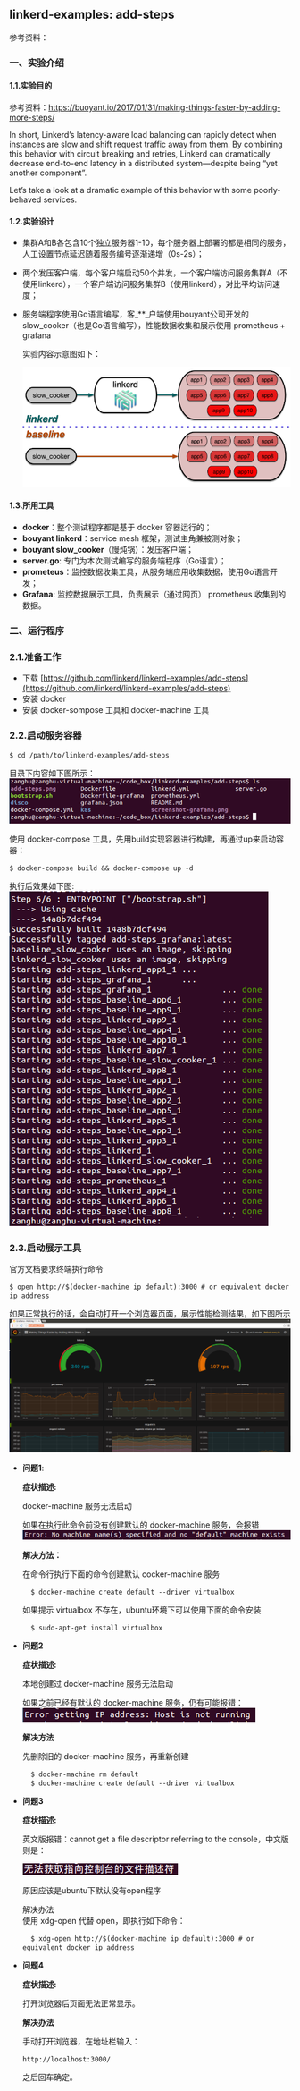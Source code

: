 ## linkerd-examples: add-steps

参考资料：

### 一、实验介绍

#### 1.1.实验目的

参考资料：https://buoyant.io/2017/01/31/making-things-faster-by-adding-more-steps/

In short, Linkerd’s latency-aware load balancing can rapidly detect when instances are slow and shift request traffic away from them. By combining this behavior with circuit breaking and retries, Linkerd can dramatically decrease end-to-end latency in a distributed system—despite being “yet another component”.

Let’s take a look at a dramatic example of this behavior with some poorly-behaved services.

#### 1.2.实验设计

* 集群A和B各包含10个独立服务器1-10，每个服务器上部署的都是相同的服务，人工设置节点延迟随着服务编号逐渐递增（0s-2s）；

* 两个发压客户端，每个客户端启动50个并发，一个客户端访问服务集群A（不使用linkerd），一个客户端访问服务集群B（使用linkerd），对比平均访问速度；
* 服务端程序使用Go语言编写，客_\*\*_户端使用bouyant公司开发的slow\_cooker（也是Go语言编写），性能数据收集和展示使用 prometheus + grafana

  实验内容示意图如下：

  ![](/assets/add-steps.png)

#### 1.3.所用工具

* **docker**：整个测试程序都是基于 docker 容器运行的；
* **bouyant linkerd**：service mesh 框架，测试主角兼被测对象；
* **bouyant slow_cooker**（慢炖锅）：发压客户端；
* **server.go**: 专门为本次测试编写的服务端程序（Go语言）；
* **prometeus**：监控数据收集工具，从服务端应用收集数据，使用Go语言开发；
* **Grafana**: 监控数据展示工具，负责展示（通过网页） prometheus 收集到的数据。
 
### 二、运行程序

### 2.1.准备工作

* 下载 [https://github.com/linkerd/linkerd-examples/add-steps](https://github.com/linkerd/linkerd-examples/add-steps)
* 安装 docker
* 安装 docker-sompose 工具和 docker-machine 工具

### 2.2.启动服务容器

```shell
$ cd /path/to/linkerd-examples/add-steps
```

目录下内容如下图所示：  
![](/assets/linkerd001_001.png)

使用 docker-compose 工具，先用build实现容器进行构建，再通过up来启动容器：

```shell
$ docker-compose build && docker-compose up -d
```

执行后效果如下图:  
![](/assets/linkerd001_002.png)

### 2.3.启动展示工具

官方文档要求终端执行命令

```shell
$ open http://$(docker-machine ip default):3000 # or equivalent docker ip address
```

如果正常执行的话，会自动打开一个浏览器页面，展示性能检测结果，如下图所示  
![](/assets/linkerd001_006.PNG)

* **问题1**:

  **症状描述:**

  docker-machine 服务无法启动

  如果在执行此命令前没有创建默认的 docker-machine 服务，会报错  
    ![](/assets/linkerd001_003.PNG)

  **解决方法：**

  在命令行执行下面的命令创建默认 cocker-machine 服务

  ```shell
    $ docker-machine create default --driver virtualbox
  ```

  如果提示 virtualbox 不存在，ubuntu环境下可以使用下面的命令安装

  ```shell
    $ sudo-apt-get install virtualbox
  ```

* **问题2**

  **症状描述:**

  本地创建过 docker-machine 服务无法启动

  如果之前已经有默认的 docker-machine 服务，仍有可能报错：  
    ![](/assets/linkerd001_004.PNG)

  **解决方法**

  先删除旧的 docker-machine 服务，再重新创建

  ```shell
    $ docker-machine rm default
    $ docker-machine create default --driver virtualbox
  ```

* **问题3**

  **症状描述:**

  英文版报错：cannot get a file descriptor referring to the console，中文版则是：

  ![](/assets/linkerd001_005.PNG)

  原因应该是ubuntu下默认没有open程序

  解决办法  
    使用 xdg-open 代替 open，即执行如下命令：

  ```shell
    $ xdg-open http://$(docker-machine ip default):3000 # or equivalent docker ip address
  ```

* **问题4**

  **症状描述:**

  打开浏览器后页面无法正常显示。

  **解决办法**

  手动打开浏览器，在地址栏输入：

  ```
  http://localhost:3000/
  ```

  之后回车确定。



